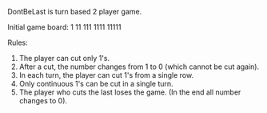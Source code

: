 DontBeLast is turn based 2 player game.

Initial game board:
1
11
111
1111
11111

Rules:
1. The player can cut only 1's.
2. After a cut, the number changes from 1 to 0 (which cannot be cut again).
3. In each turn, the player can cut 1's from a single row.
4. Only continuous 1's can be cut in a single turn.
5. The player who cuts the last loses the game. (In the end all number changes to 0).
